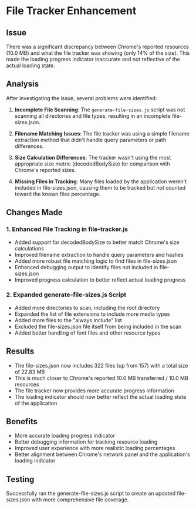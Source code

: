 # File Tracker Enhancement

## Issue
There was a significant discrepancy between Chrome's reported resources (10.0 MB) and what the file tracker was showing (only 14% of the size). This made the loading progress indicator inaccurate and not reflective of the actual loading state.

## Analysis
After investigating the issue, several problems were identified:

1. **Incomplete File Scanning**: The `generate-file-sizes.js` script was not scanning all directories and file types, resulting in an incomplete file-sizes.json.

2. **Filename Matching Issues**: The file tracker was using a simple filename extraction method that didn't handle query parameters or path differences.

3. **Size Calculation Differences**: The tracker wasn't using the most appropriate size metric (decodedBodySize) for comparison with Chrome's reported sizes.

4. **Missing Files in Tracking**: Many files loaded by the application weren't included in file-sizes.json, causing them to be tracked but not counted toward the known files percentage.

## Changes Made

### 1. Enhanced File Tracking in file-tracker.js
- Added support for decodedBodySize to better match Chrome's size calculations
- Improved filename extraction to handle query parameters and hashes
- Added more robust file matching logic to find files in file-sizes.json
- Enhanced debugging output to identify files not included in file-sizes.json
- Improved progress calculation to better reflect actual loading progress

### 2. Expanded generate-file-sizes.js Script
- Added more directories to scan, including the root directory
- Expanded the list of file extensions to include more media types
- Added more files to the "always include" list
- Excluded the file-sizes.json file itself from being included in the scan
- Added better handling of font files and other resource types

## Results
- The file-sizes.json now includes 322 files (up from 157) with a total size of 22.83 MB
- This is much closer to Chrome's reported 10.0 MB transferred / 10.0 MB resources
- The file tracker now provides more accurate progress information
- The loading indicator should now better reflect the actual loading state of the application

## Benefits
- More accurate loading progress indicator
- Better debugging information for tracking resource loading
- Improved user experience with more realistic loading percentages
- Better alignment between Chrome's network panel and the application's loading indicator

## Testing
Successfully ran the generate-file-sizes.js script to create an updated file-sizes.json with more comprehensive file coverage.